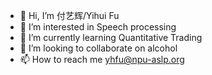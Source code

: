 - 👋 Hi, I’m 付艺辉/Yihui Fu
- 👀 I’m interested in Speech processing
- 🌱 I’m currently learning Quantitative Trading
- 💞️ I’m looking to collaborate on alcohol
- 📫 How to reach me yhfu@npu-aslp.org

<!---
felixfuyihui/felixfuyihui is a ✨ special ✨ repository because its `README.md` (this file) appears on your GitHub profile.
You can click the Preview link to take a look at your changes.
--->
